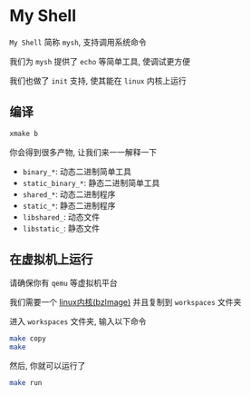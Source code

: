 # My Shell

`My Shell` 简称 `mysh`, 支持调用系统命令

我们为 `mysh` 提供了 `echo` 等简单工具, 使调试更方便

我们也做了 `init` 支持, 使其能在 `linux` 内核上运行

## 编译

```bash
xmake b
```

你会得到很多产物, 让我们来一一解释一下

-   `binary_*`: 动态二进制简单工具
-   `static_binary_*`: 静态二进制简单工具
-   `shared_*`: 动态二进制程序
-   `static_*`: 静态二进制程序
-   `libshared_`: 动态文件
-   `libstatic_`: 静态文件

## 在虚拟机上运行

请确保你有 `qemu` 等虚拟机平台

我们需要一个 [linux内核(bzImage)](https://kernel.org) 并且复制到 `workspaces` 文件夹

进入 `workspaces` 文件夹, 输入以下命令

```bash
make copy
make
```

然后, 你就可以运行了
```bash
make run
```
